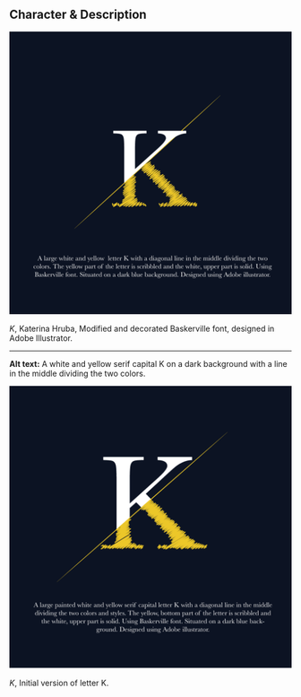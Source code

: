 
## Character & Description

![large letter K.](uppercase-k-khruba.png)

*K*, Katerina Hruba, Modified and decorated Baskerville font, designed in Adobe Illustrator.

- - -

**Alt text:** A white and yellow serif capital K on a dark background with a line in the middle dividing the two colors.

![large letter K.](innitial-uppercase-k-khruba.png)

*K*, Initial version of letter K.
